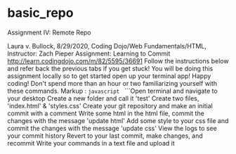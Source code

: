# basic_repo
Assignment IV: Remote Repo

Laura v. Bullock, 8/29/2020, Coding Dojo/Web Fundamentals/HTML, Instructor:  Zach Pieper
Assignment:  Learning to Commit http://learn.codingdojo.com/m/82/5595/36691
Follow the instructions below and refer back the previous tabs if you get stuck! You will be doing this assignment locally so to get started open up your terminal app! Happy coding!
Don't spend more than an hour or two familiarizing yourself with these commands.
 Markup : ```javascript
         ```
         ```Open terminal and navigate to your desktop
 Create a new folder and call it 'test'
 Create two files, 'index.html' & 'styles.css'
 Create your git repository and make an initial commit with a comment
 Write some html in the html file, commit the changes with the message 'update html'
 Add some style to your css file and commit the changes with the message 'update css'
 View the logs to see your commit history
 Revert to your last commit, make changes, and recommit
 Write your commands in a text file and upload it
